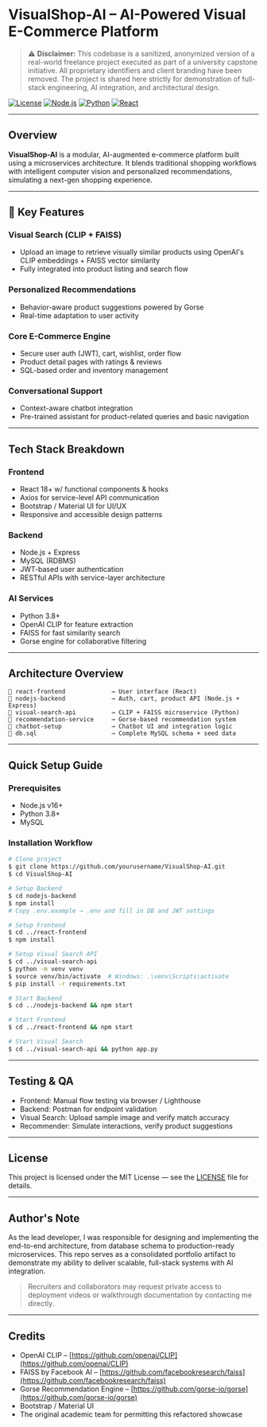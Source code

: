 # VisualShop-AI – AI-Powered Visual E-Commerce Platform

> ⚠️ **Disclaimer:** This codebase is a sanitized, anonymized version of a real-world freelance project executed as part of a university capstone initiative. All proprietary identifiers and client branding have been removed. The project is shared here strictly for demonstration of full-stack engineering, AI integration, and architectural design.

[![License](https://img.shields.io/badge/license-MIT-blue.svg)](LICENSE)
[![Node.js](https://img.shields.io/badge/Node.js-v16+-green.svg)](https://nodejs.org/)
[![Python](https://img.shields.io/badge/Python-3.8+-blue.svg)](https://www.python.org/)
[![React](https://img.shields.io/badge/React-v18+-orange.svg)](https://reactjs.org/)

---

##  Overview

**VisualShop-AI** is a modular, AI-augmented e-commerce platform built using a microservices architecture. It blends traditional shopping workflows with intelligent computer vision and personalized recommendations, simulating a next-gen shopping experience.

---

## 🎯 Key Features

###  Visual Search (CLIP + FAISS)

* Upload an image to retrieve visually similar products using OpenAI's CLIP embeddings + FAISS vector similarity
* Fully integrated into product listing and search flow

###  Personalized Recommendations

* Behavior-aware product suggestions powered by Gorse
* Real-time adaptation to user activity

###  Core E-Commerce Engine

* Secure user auth (JWT), cart, wishlist, order flow
* Product detail pages with ratings & reviews
* SQL-based order and inventory management

###  Conversational Support

* Context-aware chatbot integration
* Pre-trained assistant for product-related queries and basic navigation

---

##  Tech Stack Breakdown

###  Frontend

* React 18+ w/ functional components & hooks
* Axios for service-level API communication
* Bootstrap / Material UI for UI/UX
* Responsive and accessible design patterns

###  Backend

* Node.js + Express
* MySQL (RDBMS)
* JWT-based user authentication
* RESTful APIs with service-layer architecture

###  AI Services

* Python 3.8+
* OpenAI CLIP for feature extraction
* FAISS for fast similarity search
* Gorse engine for collaborative filtering

---

##  Architecture Overview

```
📁 react-frontend             → User interface (React)
📁 nodejs-backend             → Auth, cart, product API (Node.js + Express)
📁 visual-search-api          → CLIP + FAISS microservice (Python)
📁 recommendation-service     → Gorse-based recommendation system
📁 chatbot-setup              → Chatbot UI and integration logic
📄 db.sql                     → Complete MySQL schema + seed data
```

---

##  Quick Setup Guide

### Prerequisites

* Node.js v16+
* Python 3.8+
* MySQL

### Installation Workflow

```bash
# Clone project
$ git clone https://github.com/yourusername/VisualShop-AI.git
$ cd VisualShop-AI

# Setup Backend
$ cd nodejs-backend
$ npm install
# Copy .env.example → .env and fill in DB and JWT settings

# Setup Frontend
$ cd ../react-frontend
$ npm install

# Setup Visual Search API
$ cd ../visual-search-api
$ python -m venv venv
$ source venv/bin/activate  # Windows: .\venv\Scripts\activate
$ pip install -r requirements.txt

# Start Backend
$ cd ../nodejs-backend && npm start

# Start Frontend
$ cd ../react-frontend && npm start

# Start Visual Search
$ cd ../visual-search-api && python app.py
```

---

##  Testing & QA

* Frontend: Manual flow testing via browser / Lighthouse
* Backend: Postman for endpoint validation
* Visual Search: Upload sample image and verify match accuracy
* Recommender: Simulate interactions, verify product suggestions

---

##  License

This project is licensed under the MIT License — see the [LICENSE](LICENSE) file for details.

---

##  Author's Note

As the lead developer, I was responsible for designing and implementing the end-to-end architecture, from database schema to production-ready microservices. This repo serves as a consolidated portfolio artifact to demonstrate my ability to deliver scalable, full-stack systems with AI integration.

> Recruiters and collaborators may request private access to deployment videos or walkthrough documentation by contacting me directly.

---

##  Credits

* OpenAI CLIP – [https://github.com/openai/CLIP](https://github.com/openai/CLIP)
* FAISS by Facebook AI – [https://github.com/facebookresearch/faiss](https://github.com/facebookresearch/faiss)
* Gorse Recommendation Engine – [https://github.com/gorse-io/gorse](https://github.com/gorse-io/gorse)
* Bootstrap / Material UI
* The original academic team for permitting this refactored showcase
